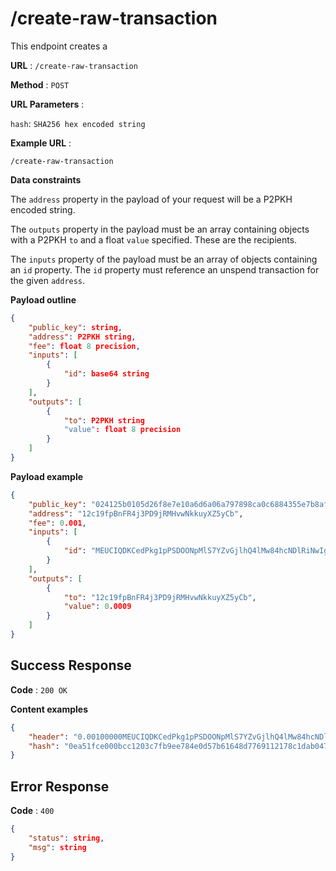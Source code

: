 # /create-raw-transaction

This endpoint creates a 

**URL** : `/create-raw-transaction`

**Method** : `POST`

**URL Parameters** : 

`hash`: `SHA256 hex encoded string`

**Example URL** : 
```
/create-raw-transaction
```

**Data constraints**

The `address` property in the payload of your request will be a P2PKH encoded string.

The `outputs` property in the payload must be an array containing objects with a P2PKH `to` and a float `value` specified. These are the recipients.

The `inputs` property of the payload must be an array of objects containing an `id` property. The `id` property must reference an unspend transaction for the given `address`.

**Payload outline**

```json
{
    "public_key": string,
    "address": P2PKH string,
    "fee": float 8 precision,
    "inputs": [
        {
            "id": base64 string
        }
    ],
    "outputs": [
        {
            "to": P2PKH string
            "value": float 8 precision
        }
    ]
}
```

**Payload example**

```json
{
    "public_key": "024125b0105d26f8e7e10a6d6a06a797898ca0c6884355e7b8aff018d63368ebf1",
    "address": "12c19fpBnFR4j3PD9jRMHvwNkkuyXZ5yCb",
    "fee": 0.001,
    "inputs": [
        {
            "id": "MEUCIQDKCedPkg1pPSDOONpMlS7YZvGjlhQ4lMw84hcNDlRiNwIgavt6yROWjZ6UPSO6S13IKBnTTdWS/jCE9Lt1kIGWd6Q="
        }
    ],
    "outputs": [
        {
            "to": "12c19fpBnFR4j3PD9jRMHvwNkkuyXZ5yCb",
            "value": 0.0009
        }
    ]
}
```

## Success Response

**Code** : `200 OK`

**Content examples**

```json
{
    "header": "0.00100000MEUCIQDKCedPkg1pPSDOONpMlS7YZvGjlhQ4lMw84hcNDlRiNwIgavt6yROWjZ6UPSO6S13IKBnTTdWS/jCE9Lt1kIGWd6Q=12c19fpBnFR4j3PD9jRMHvwNkkuyXZ5yCb0.00600000",
    "hash": "0ea51fce000bcc1203c7fb9ee784e0d57b61648d7769112178c1dab047d0ba00"
}
```
## Error Response

**Code** : `400`

```json
{
    "status": string,
    "msg": string
}
```
